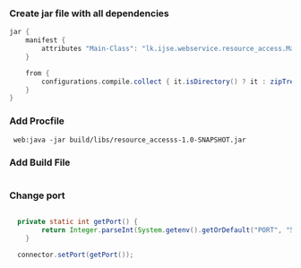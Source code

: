 ### Create jar file with all dependencies

```groovy
jar {
    manifest {
        attributes "Main-Class": "lk.ijse.webservice.resource_access.Main"
    }

    from {
        configurations.compile.collect { it.isDirectory() ? it : zipTree(it) }
    }
}
```

### Add Procfile

```shell script
 web:java -jar build/libs/resource_accesss-1.0-SNAPSHOT.jar
```

### Add Build File

```shell script

```
### Change port
```java

  private static int getPort() {
        return Integer.parseInt(System.getenv().getOrDefault("PORT", "5000"));
    }

  connector.setPort(getPort());    

```